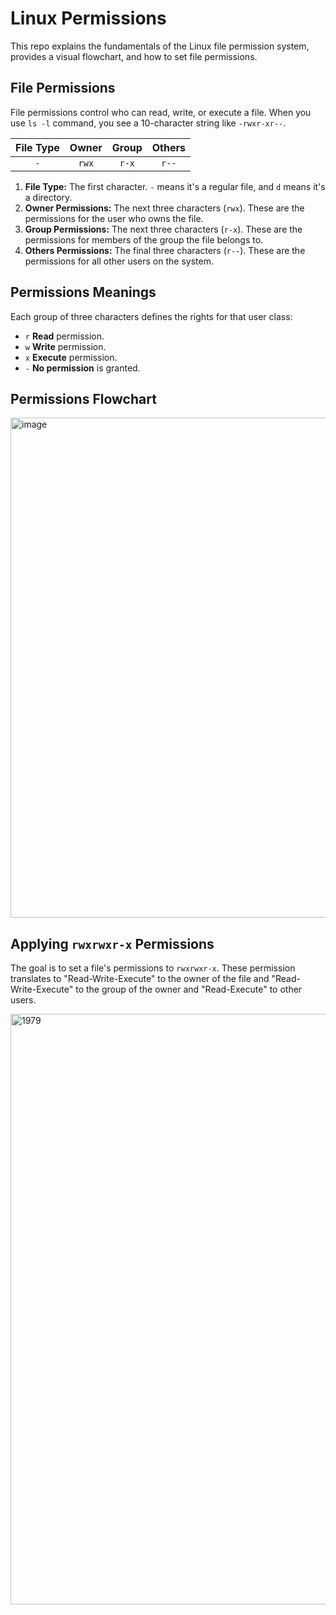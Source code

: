 # Linux Permissions

This repo explains the fundamentals of the Linux file permission system, provides a visual flowchart, and how to set file permissions.

  
## File Permissions

File permissions control who can read, write, or execute a file. When you use `ls -l` command, you see a 10-character string like `-rwxr-xr--`.

| **File Type** | **Owner** | **Group** | **Others** |
| :---: | :---: | :---: | :---: |
| `-`   | `rwx` | `r-x` | `r--` |

1.  **File Type:** The first character. `-` means it's a regular file, and `d` means it's a directory.
2.  **Owner Permissions:** The next three characters (`rwx`). These are the permissions for the user who owns the file.
3.  **Group Permissions:** The next three characters (`r-x`). These are the permissions for members of the group the file belongs to.
4.  **Others Permissions:** The final three characters (`r--`). These are the permissions for all other users on the system.

## Permissions Meanings

Each group of three characters defines the rights for that user class:
* `r` **Read** permission.
* `w` **Write** permission.
* `x` **Execute** permission.
* `-` **No permission** is granted.

## Permissions Flowchart

<img width="600" height="800" alt="image" src="https://github.com/user-attachments/assets/2a57b413-b500-42bd-af77-0108d2ce9cce"/>

## Applying `rwxrwxr-x` Permissions

The goal is to set a file's permissions to `rwxrwxr-x`.
These permission translates to "Read-Write-Execute" to the owner of the file and "Read-Write-Execute" to the group of the owner and "Read-Execute" to other users.

<img width="1105" height="945" alt="1979" src="https://github.com/user-attachments/assets/24e3e223-da08-4179-a53d-57a5c68e56c0" />
